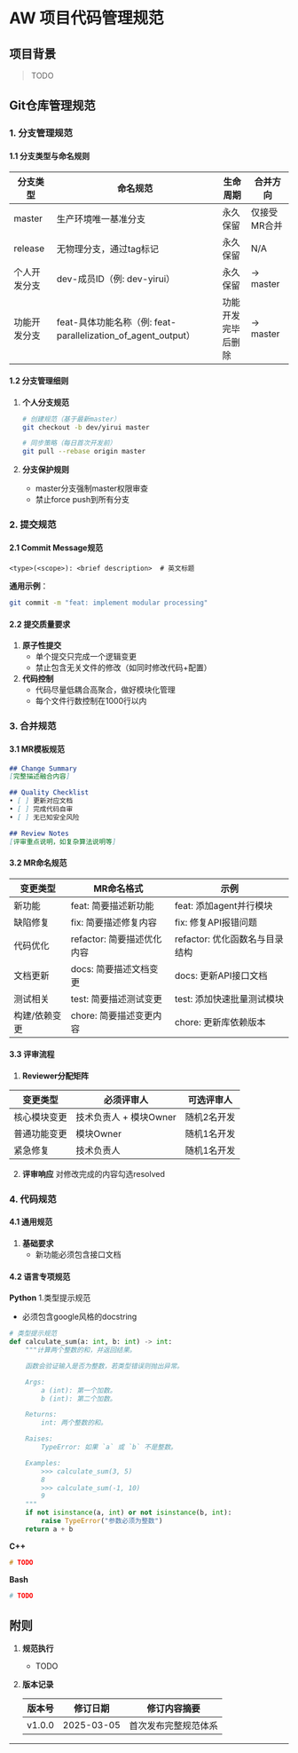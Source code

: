 
# AW 项目代码管理规范

## 项目背景
> TODO 

## Git仓库管理规范

### 1. 分支管理规范
#### 1.1 分支类型与命名规则
| 分支类型    | 命名规范                                                 | 生命周期      | 合并方向     |
| ------- | ---------------------------------------------------- | --------- | -------- |
| master  | 生产环境唯一基准分支                                           | 永久保留      | 仅接受MR合并  |
| release | 无物理分支，通过tag标记                                        | 永久保留      | N/A      |
| 个人开发分支  | dev-成员ID（例: dev-yirui）                               | 永久保留      | → master |
| 功能开发分支  | feat-具体功能名称（例: feat-parallelization_of_agent_output） | 功能开发完毕后删除 | → master |

#### 1.2 分支管理细则
1. **个人分支规范**
   ```bash
   # 创建规范（基于最新master）
   git checkout -b dev/yirui master
   
   # 同步策略（每日首次开发前）
   git pull --rebase origin master
   ```
   
2. **分支保护规则**
   - master分支强制master权限审查
   - 禁止force push到所有分支

### 2. 提交规范
#### 2.1 Commit Message规范
```text
<type>(<scope>): <brief description>  # 英文标题
```

**通用示例**：
```bash
git commit -m "feat: implement modular processing"
```

#### 2.2 提交质量要求
1. **原子性提交**
   - 单个提交只完成一个逻辑变更
   - 禁止包含无关文件的修改（如同时修改代码+配置）
2. **代码控制**
   - 代码尽量低耦合高聚合，做好模块化管理
   - 每个文件行数控制在1000行以内

### 3. 合并规范
#### 3.1 MR模板规范
```markdown
## Change Summary
[完整描述融合内容]

## Quality Checklist
• [ ] 更新对应文档
• [ ] 完成代码自审
• [ ] 无已知安全风险

## Review Notes
[评审重点说明，如复杂算法说明等]
```

#### 3.2 MR命名规范
| 变更类型    | MR命名格式             | 示例                  |
| ------- | ------------------ | ------------------- |
| 新功能     | feat: 简要描述新功能      | feat: 添加agent并行模块      |
| 缺陷修复    | fix: 简要描述修复内容      | fix: 修复API报错问题     |
| 代码优化    | refactor: 简要描述优化内容 | refactor: 优化函数名与目录结构 |
| 文档更新    | docs: 简要描述文档变更     | docs: 更新API接口文档     |
| 测试相关    | test: 简要描述测试变更     | test: 添加快速批量测试模块    |
| 构建/依赖变更 | chore: 简要描述变更内容    | chore: 更新库依赖版本     |

#### 3.3 评审流程
1. **Reviewer分配矩阵**

| 变更类型   | 必须评审人           | 可选评审人  |
| ------ | --------------- | ------ |
| 核心模块变更 | 技术负责人 + 模块Owner | 随机2名开发 |
| 普通功能变更 | 模块Owner         | 随机1名开发 |
| 紧急修复   | 技术负责人           | 随机1名开发 |

2. **评审响应**
对修改完成的内容勾选resolved

### 4. 代码规范
#### 4.1 通用规范
1. **基础要求**
   - 新功能必须包含接口文档

#### 4.2 语言专项规范
**Python**
1.类型提示规范
- 必须包含google风格的docstring
```python
# 类型提示规范
def calculate_sum(a: int, b: int) -> int:
    """计算两个整数的和，并返回结果。

    函数会验证输入是否为整数，若类型错误则抛出异常。

    Args:
        a (int): 第一个加数。
        b (int): 第二个加数。

    Returns:
        int: 两个整数的和。

    Raises:
        TypeError: 如果 `a` 或 `b` 不是整数。

    Examples:
        >>> calculate_sum(3, 5)
        8
        >>> calculate_sum(-1, 10)
        9
    """
    if not isinstance(a, int) or not isinstance(b, int):
        raise TypeError("参数必须为整数")
    return a + b
```

**C++**
```cpp
# TODO
```

**Bash**
```bash
# TODO
```

## 附则
1. **规范执行**
   - TODO

2. **版本记录**

   | 版本号   | 修订日期    | 修订内容摘要         |
   |----------|------------|---------------------|
   | v1.0.0   | 2025-03-05 | 首次发布完整规范体系 |

---
```